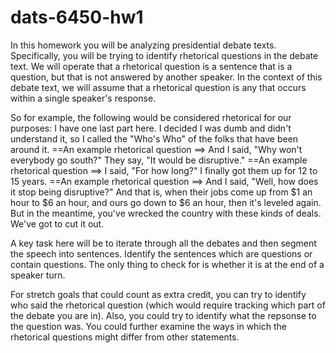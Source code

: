 # dats-6450-hw1
In this homework you will be analyzing presidential debate texts. Specifically, you will be trying to identify rhetorical questions in the debate text. We will operate that a rhetorical question is a sentence that is a question, but that is not answered by another speaker. In the context of this debate text, we will assume that a rhetorical question is any that occurs within a single speaker's response.

So for example, the following would be considered rhetorical for our purposes: I have one last part here. I decided I was dumb and didn't understand it, so I called the "Who's Who" of the folks that have been around it. ==An example rhetorical question ==> And I said, "Why won't everybody go south?" They say, "It would be disruptive." ==An example rhetorical question ==> I said, "For how long?" I finally got them up for 12 to 15 years. ==An example rhetorical question ==> And I said, "Well, how does it stop being disruptive?" And that is, when their jobs come up from $1 an hour to $6 an hour, and ours go down to $6 an hour, then it's leveled again. But in the meantime, you've wrecked the country with these kinds of deals. We've got to cut it out.

A key task here will be to iterate through all the debates and then segment the speech into sentences. Identify the sentences which are questions or contain questions. The only thing to check for is whether it is at the end of a speaker turn.

For stretch goals that could count as extra credit, you can try to identify who said the rhetorical question (which would require tracking which part of the debate you are in). Also, you could try to identify what the repsonse to the question was. You could further examine the ways in which the rhetorical questions might differ from other statements.
